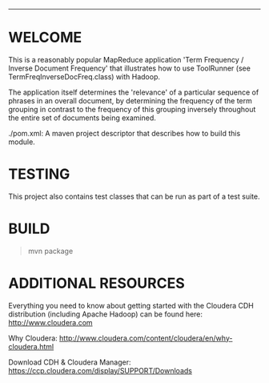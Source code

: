 
-----------------------------------------------------

WELCOME
=======
This is a reasonably popular MapReduce application 'Term Frequency / Inverse Document Frequency' that illustrates how to use ToolRunner (see TermFreqInverseDocFreq.class) with Hadoop.

The application itself determines the 'relevance' of a particular sequence of phrases in an overall document, by
determining the frequency of the term grouping in contrast to the frequency of this grouping inversely throughout the entire set of documents being examined.

./pom.xml:
A maven project descriptor that describes how to build this module.

TESTING
=======

This  project also contains test classes that can be run as part of a test
suite.

BUILD
=====

> mvn package

ADDITIONAL RESOURCES
====================
Everything you need to know about getting started with the Cloudera CDH distribution
(including Apache Hadoop) can be found here: http://www.cloudera.com

Why Cloudera:
http://www.cloudera.com/content/cloudera/en/why-cloudera.html

Download CDH & Cloudera Manager:
https://ccp.cloudera.com/display/SUPPORT/Downloads

